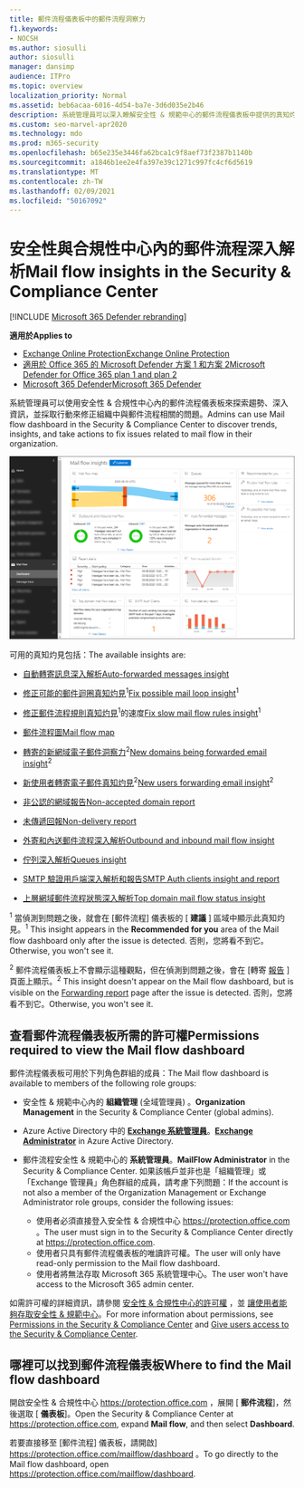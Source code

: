 ```yaml
---
title: 郵件流程儀表板中的郵件流程洞察力
f1.keywords:
- NOCSH
ms.author: siosulli
author: siosulli
manager: dansimp
audience: ITPro
ms.topic: overview
localization_priority: Normal
ms.assetid: beb6acaa-6016-4d54-ba7e-3d6d035e2b46
description: 系統管理員可以深入瞭解安全性 & 規範中心的郵件流程儀表板中提供的真知灼見和報告。
ms.custom: seo-marvel-apr2020
ms.technology: mdo
ms.prod: m365-security
ms.openlocfilehash: b65e235e3446fa62bca1c9f8aef73f2387b1140b
ms.sourcegitcommit: a1846b1ee2e4fa397e39c1271c997fc4cf6d5619
ms.translationtype: MT
ms.contentlocale: zh-TW
ms.lasthandoff: 02/09/2021
ms.locfileid: "50167092"
---
```

# <a name="mail-flow-insights-in-the-security--compliance-center"></a><span data-ttu-id="1174b-103">安全性與合規性中心內的郵件流程深入解析</span><span class="sxs-lookup"><span data-stu-id="1174b-103">Mail flow insights in the Security & Compliance Center</span></span>

[!INCLUDE [Microsoft 365 Defender rebranding](../includes/microsoft-defender-for-office.md)]

<span data-ttu-id="1174b-104">**適用於**</span><span class="sxs-lookup"><span data-stu-id="1174b-104">**Applies to**</span></span>
- [<span data-ttu-id="1174b-105">Exchange Online Protection</span><span class="sxs-lookup"><span data-stu-id="1174b-105">Exchange Online Protection</span></span>](https://go.microsoft.com/fwlink/?linkid=2148611)
- [<span data-ttu-id="1174b-106">適用於 Office 365 的 Microsoft Defender 方案 1 和方案 2</span><span class="sxs-lookup"><span data-stu-id="1174b-106">Microsoft Defender for Office 365 plan 1 and plan 2</span></span>](https://go.microsoft.com/fwlink/?linkid=2148715)
- [<span data-ttu-id="1174b-107">Microsoft 365 Defender</span><span class="sxs-lookup"><span data-stu-id="1174b-107">Microsoft 365 Defender</span></span>](https://go.microsoft.com/fwlink/?linkid=2118804)

<span data-ttu-id="1174b-108">系統管理員可以使用安全性 & 合規性中心內的郵件流程儀表板來探索趨勢、深入資訊，並採取行動來修正組織中與郵件流程相關的問題。</span><span class="sxs-lookup"><span data-stu-id="1174b-108">Admins can use Mail flow dashboard in the Security & Compliance Center to discover trends, insights, and take actions to fix issues related to mail flow in their organization.</span></span>

![安全性 & 規範中心內的郵件流程儀表板](../../media/mail-flow-dashboard-v2.png)

<span data-ttu-id="1174b-110">可用的真知灼見包括：</span><span class="sxs-lookup"><span data-stu-id="1174b-110">The available insights are:</span></span>

- [<span data-ttu-id="1174b-111">自動轉寄訊息深入解析</span><span class="sxs-lookup"><span data-stu-id="1174b-111">Auto-forwarded messages insight</span></span>](mfi-auto-forwarded-messages-report.md)

- <span data-ttu-id="1174b-112">[修正可能的郵件迴圈真知灼見](mfi-mail-loop-insight.md)<sup>1</sup></span><span class="sxs-lookup"><span data-stu-id="1174b-112">[Fix possible mail loop insight](mfi-mail-loop-insight.md)<sup>1</sup></span></span>

- <span data-ttu-id="1174b-113">[修正郵件流程規則真知灼見](mfi-slow-mail-flow-rules-insight.md)<sup>1</sup>的速度</span><span class="sxs-lookup"><span data-stu-id="1174b-113">[Fix slow mail flow rules insight](mfi-slow-mail-flow-rules-insight.md)<sup>1</sup></span></span>

- [<span data-ttu-id="1174b-114">郵件流程圖</span><span class="sxs-lookup"><span data-stu-id="1174b-114">Mail flow map</span></span>](mfi-mail-flow-map-report.md)

- <span data-ttu-id="1174b-115">[轉寄的新網域電子郵件洞察力](mfi-new-domains-being-forwarded-email.md)<sup>2</sup></span><span class="sxs-lookup"><span data-stu-id="1174b-115">[New domains being forwarded email insight](mfi-new-domains-being-forwarded-email.md)<sup>2</sup></span></span>

- <span data-ttu-id="1174b-116">[新使用者轉寄電子郵件真知灼見](mfi-new-users-forwarding-email.md)<sup>2</sup></span><span class="sxs-lookup"><span data-stu-id="1174b-116">[New users forwarding email insight](mfi-new-users-forwarding-email.md)<sup>2</sup></span></span>

- [<span data-ttu-id="1174b-117">非公認的網域報告</span><span class="sxs-lookup"><span data-stu-id="1174b-117">Non-accepted domain report</span></span>](mfi-non-accepted-domain-report.md)

- [<span data-ttu-id="1174b-118">未傳遞回報</span><span class="sxs-lookup"><span data-stu-id="1174b-118">Non-delivery report</span></span>](mfi-non-delivery-report.md)

- [<span data-ttu-id="1174b-119">外寄和內送郵件流程深入解析</span><span class="sxs-lookup"><span data-stu-id="1174b-119">Outbound and inbound mail flow insight</span></span>](mfi-outbound-and-inbound-mail-flow.md)

- [<span data-ttu-id="1174b-120">佇列深入解析</span><span class="sxs-lookup"><span data-stu-id="1174b-120">Queues insight</span></span>](mfi-queue-alerts-and-queues.md)

- [<span data-ttu-id="1174b-121">SMTP 驗證用戶端深入解析和報告</span><span class="sxs-lookup"><span data-stu-id="1174b-121">SMTP Auth clients insight and report</span></span>](mfi-smtp-auth-clients-report.md)

- [<span data-ttu-id="1174b-122">上層網域郵件流程狀態深入解析</span><span class="sxs-lookup"><span data-stu-id="1174b-122">Top domain mail flow status insight</span></span>](mfi-domain-mail-flow-status-insight.md)

<span data-ttu-id="1174b-123"><sup>1</sup> 當偵測到問題之後，就會在 [郵件流程] 儀表板的 [ **建議** ] 區域中顯示此真知灼見。</span><span class="sxs-lookup"><span data-stu-id="1174b-123"><sup>1</sup> This insight appears in the **Recommended for you** area of the Mail flow dashboard only after the issue is detected.</span></span> <span data-ttu-id="1174b-124">否則，您將看不到它。</span><span class="sxs-lookup"><span data-stu-id="1174b-124">Otherwise, you won't see it.</span></span>

<span data-ttu-id="1174b-125"><sup>2</sup> 郵件流程儀表板上不會顯示這種觀點，但在偵測到問題之後，會在 [轉寄 [報告](view-mail-flow-reports.md#forwarding-report) ] 頁面上顯示。</span><span class="sxs-lookup"><span data-stu-id="1174b-125"><sup>2</sup> This insight doesn't appear on the Mail flow dashboard, but is visible on the [Forwarding report](view-mail-flow-reports.md#forwarding-report) page after the issue is detected.</span></span> <span data-ttu-id="1174b-126">否則，您將看不到它。</span><span class="sxs-lookup"><span data-stu-id="1174b-126">Otherwise, you won't see it.</span></span>

## <a name="permissions-required-to-view-the-mail-flow-dashboard"></a><span data-ttu-id="1174b-127">查看郵件流程儀表板所需的許可權</span><span class="sxs-lookup"><span data-stu-id="1174b-127">Permissions required to view the Mail flow dashboard</span></span>

<span data-ttu-id="1174b-128">郵件流程儀表板可用於下列角色群組的成員：</span><span class="sxs-lookup"><span data-stu-id="1174b-128">The Mail flow dashboard is available to members of the following role groups:</span></span>

- <span data-ttu-id="1174b-129">安全性 & 規範中心內的 **組織管理** (全域管理員) 。</span><span class="sxs-lookup"><span data-stu-id="1174b-129">**Organization Management** in the Security & Compliance Center (global admins).</span></span>

- <span data-ttu-id="1174b-130">Azure Active Directory 中的 **[Exchange 系統管理員](https://docs.microsoft.com/azure/active-directory/users-groups-roles/directory-assign-admin-roles#exchange-administrator)**。</span><span class="sxs-lookup"><span data-stu-id="1174b-130">**[Exchange Administrator](https://docs.microsoft.com/azure/active-directory/users-groups-roles/directory-assign-admin-roles#exchange-administrator)** in Azure Active Directory.</span></span>

- <span data-ttu-id="1174b-131">郵件流程安全性 & 規範中心的 **系統管理員**。</span><span class="sxs-lookup"><span data-stu-id="1174b-131">**MailFlow Administrator** in the Security & Compliance Center.</span></span> <span data-ttu-id="1174b-132">如果該帳戶並非也是「組織管理」或「Exchange 管理員」角色群組的成員，請考慮下列問題：</span><span class="sxs-lookup"><span data-stu-id="1174b-132">If the account is not also a member of the Organization Management or Exchange Administrator role groups, consider the following issues:</span></span>
  - <span data-ttu-id="1174b-133">使用者必須直接登入安全性 & 合規性中心 <https://protection.office.com> 。</span><span class="sxs-lookup"><span data-stu-id="1174b-133">The user must sign in to the Security & Compliance Center directly at <https://protection.office.com>.</span></span>
  - <span data-ttu-id="1174b-134">使用者只具有郵件流程儀表板的唯讀許可權。</span><span class="sxs-lookup"><span data-stu-id="1174b-134">The user will only have read-only permission to the Mail flow dashboard.</span></span>
  - <span data-ttu-id="1174b-135">使用者將無法存取 Microsoft 365 系統管理中心。</span><span class="sxs-lookup"><span data-stu-id="1174b-135">The user won't have access to the Microsoft 365 admin center.</span></span>

<span data-ttu-id="1174b-136">如需許可權的詳細資訊，請參閱 [安全性 & 合規性中心的許可權](permissions-in-the-security-and-compliance-center.md) ，並 [讓使用者能夠存取安全性 & 規範中心](grant-access-to-the-security-and-compliance-center.md)。</span><span class="sxs-lookup"><span data-stu-id="1174b-136">For more information about permissions, see [Permissions in the Security & Compliance Center](permissions-in-the-security-and-compliance-center.md) and [Give users access to the Security & Compliance Center](grant-access-to-the-security-and-compliance-center.md).</span></span>

## <a name="where-to-find-the-mail-flow-dashboard"></a><span data-ttu-id="1174b-137">哪裡可以找到郵件流程儀表板</span><span class="sxs-lookup"><span data-stu-id="1174b-137">Where to find the Mail flow dashboard</span></span>

<span data-ttu-id="1174b-138">開啟安全性 & 合規性中心 <https://protection.office.com> ，展開 [ **郵件流程**]，然後選取 [ **儀表板**]。</span><span class="sxs-lookup"><span data-stu-id="1174b-138">Open the Security & Compliance Center at <https://protection.office.com>, expand **Mail flow**, and then select **Dashboard**.</span></span>

<span data-ttu-id="1174b-139">若要直接移至 [郵件流程] 儀表板，請開啟] <https://protection.office.com/mailflow/dashboard> 。</span><span class="sxs-lookup"><span data-stu-id="1174b-139">To go directly to the Mail flow dashboard, open <https://protection.office.com/mailflow/dashboard>.</span></span>
